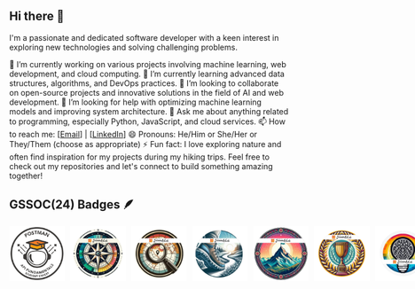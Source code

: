 ## Hi there 👋


I'm a passionate and dedicated software developer with a keen interest in exploring new technologies and solving challenging problems.

🔭 I’m currently working on various projects involving machine learning, web development, and cloud computing.
🌱 I’m currently learning advanced data structures, algorithms, and DevOps practices.
👯 I’m looking to collaborate on open-source projects and innovative solutions in the field of AI and web development.
🤔 I’m looking for help with optimizing machine learning models and improving system architecture.
💬 Ask me about anything related to programming, especially Python, JavaScript, and cloud services.
📫 How to reach me: [[Email](adityaraj35251@gmail.com)] | [[LinkedIn](https://www.linkedin.com/in/adityarajverma547/)]
😄 Pronouns: He/Him or She/Her or They/Them (choose as appropriate)
⚡ Fun fact: I love exploring nature and often find inspiration for my projects during my hiking trips.
Feel free to check out my repositories and let's connect to build something amazing together!


## GSSOC(24) Badges 🪶
<div style='display:flex; align-items:center; gap: 10px;' align='center'>
<img src="https://raw.githubusercontent.com/girlscript/gssoc-website-new/main/public/badges/postman.png" width="100px" height="100px" />
  <img src="https://github.com/girlscript/gssoc-website-new/blob/main/public/badges/1.png" width="100px" height="100px" />
  <img src="https://github.com/girlscript/gssoc-website-new/blob/main/public/badges/2.png" width="100px" height="100px" />
  <img src="https://github.com/girlscript/gssoc-website-new/blob/main/public/badges/3.png" width="100px" height="100px" />
  <img src="https://github.com/girlscript/gssoc-website-new/blob/main/public/badges/4.png" width="100px" height="100px" />
  <img src="https://github.com/girlscript/gssoc-website-new/blob/main/public/badges/5.png" width="100px" height="100px" />
  <img src="https://github.com/girlscript/gssoc-website-new/blob/main/public/badges/6.png" width="100px" height="100px" />
  <img src="https://github.com/girlscript/gssoc-website-new/blob/main/public/badges/7.png" width="100px" height="100px" />
  <img src="https://github.com/girlscript/gssoc-website-new/blob/main/public/badges/8.png" width="100px" height="100px" />
</div>
